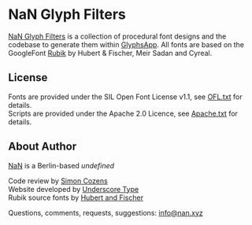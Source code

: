 # NaN Glyph Filters
[NaN Glyph Filters](http://www.generativefonts.xyz) is a collection of procedural font designs and the codebase to generate them within [GlyphsApp](http://www.glyphsapp.com). All fonts are based on the GoogleFont [Rubik](https://fonts.google.com/specimen/Rubik) by Hubert & Fischer, Meir Sadan and Cyreal.

## License

Fonts are provided under the SIL Open Font License v1.1, see [OFL.txt](OFL.txt) for details.\
Scripts are provided under the Apache 2.0 Licence, see [Apache.txt](Apache.txt) for details.

## About Author

[NaN](http://www.nan.xyz) is a Berlin-based _undefined_

Code review by [Simon Cozens](http://www.corvelsoftware.co.uk)\
Website developed by [Underscore Type](https://underscoretype.com)\
Rubik source fonts by [Hubert and Fischer](https://hubertfischer.com/)

Questions, comments, requests, suggestions: info@nan.xyz
